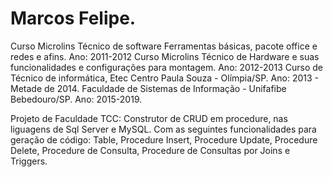 # Marcos Felipe.
Curso Microlins Técnico de software Ferramentas básicas, pacote office e redes e afins. Ano: 2011-2012
Curso Microlins Técnico de Hardware e suas funcionalidades e configurações para montagem. Ano: 2012-2013
Curso de Técnico de informática, Etec Centro Paula Souza - Olímpia/SP. Ano: 2013 - Metade de 2014.
Faculdade de Sistemas de Informação - Unifafibe Bebedouro/SP. Ano: 2015-2019.

Projeto de Faculdade TCC: Construtor de CRUD em procedure, nas liguagens de Sql Server e MySQL.
Com as seguintes funcionalidades para geração de código: Table, Procedure Insert, Procedure Update, Procedure Delete, Procedure de Consulta, Procedure de Consultas por Joins e Triggers.
